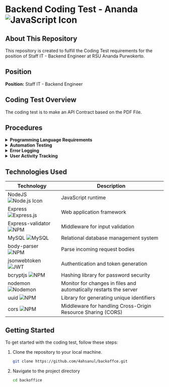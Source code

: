 # Backend Coding Test - Ananda ![JavaScript Icon](https://img.icons8.com/color/24/000000/javascript.png)

## About This Repository

This repository is created to fulfill the Coding Test requirements for the position of Staff IT - Backend Engineer at
RSU Ananda Purwokerto.

## Position

**Position:** Staff IT - Backend Engineer

## Coding Test Overview

The coding test is to make an API Contract based on the PDF File.

## Procedures

<details>
<summary><strong>Programming Language Requirements</strong></summary>

- **NodeJs (v18) / Typescript (v5.2):**
  Ensure that the codebase is written using NodeJS version 18 or Typescript version 5.2.

</details>

<details>
<summary><strong>Automation Testing</strong></summary>

- **Automation Testing:**
  Include automated testing procedures to ensure the reliability and correctness of the code.

</details>

<details>
<summary><strong>Error Logging</strong></summary>

- **Error Logging:**
  Implement error logging mechanisms to capture and log errors for effective debugging and monitoring.

</details>

<details>
<summary><strong>User Activity Tracking</strong></summary>

- **User Activity:**
  Track and log user activity to monitor and analyze user interactions with the application.

</details>

## Technologies Used

| Technology                                                                         | Description                                                        |
|------------------------------------------------------------------------------------|--------------------------------------------------------------------|
| NodeJS ![Node.js Icon](https://img.icons8.com/?size=24&id=hsPbhkOH4FMe&format=png) | JavaScript runtime                                                 |
| Express ![Express.js](https://img.icons8.com/?size=24&id=kg46nzoJrmTR&format=png)  | Web application framework                                          |
| Express-validator ![NPM](https://img.icons8.com/?size=24&id=24895&format=png)      | Middleware for input validation                                    |
| MySQL ![MySQL](https://img.icons8.com/?size=24&id=UFXRpPFebwa2&format=png)         | Relational database management system                              |
| body-parser ![NPM](https://img.icons8.com/?size=24&id=24895&format=png)            | Parse incoming request bodies                                      |
| jsonwebtoken ![JWT](https://img.icons8.com/?size=24&id=rHpveptSuwDz&format=png)    | Authentication and token generation                                |
| bcryptjs ![NPM](https://img.icons8.com/?size=24&id=24895&format=png)               | Hashing library for password security                              |
| nodemon ![Nodemon](https://img.icons8.com/?size=24&id=8e6sgfGHgI9t&format=png)     | Monitor for changes in files and automatically restarts the server |
| uuid ![NPM](https://img.icons8.com/?size=24&id=24895&format=png)                   | Library for generating unique identifiers                          |
| cors ![NPM](https://img.icons8.com/?size=24&id=24895&format=png)                   | Middleware for handling Cross-Origin Resource Sharing (CORS)       |

## Getting Started

To get started with the coding test, follow these steps:

1. Clone the repository to your local machine.
   ```bash
   git clone https://github.com/4ahsanul/backoffce.git
2. Navigate to the project directory
   ```bash
   cd backoffice
